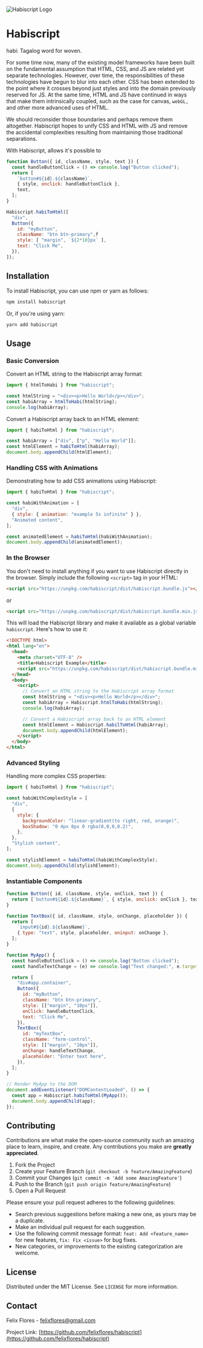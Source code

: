 ![Habiscript Logo](habiscript.jpg)

# Habiscript

habi: Tagalog word for woven.

For some time now, many of the existing model frameworks have been built on the fundamental assumption that HTML, CSS, and JS are related yet separate technologies. However, over time, the responsibilities of these technologies have begun to blur into each other. CSS has been extended to the point where it crosses beyond just styles and into the domain previously reserved for JS. At the same time, HTML and JS have continued in ways that make them intrinsically coupled, such as the case for canvas, `webGL,` and other more advanced uses of HTML.

We should reconsider those boundaries and perhaps remove them altogether. Habiscript hopes to unify CSS and HTML with JS and remove the accidental complexities resulting from maintaining those traditional separations.

With Habiscript, allows it's possible to

```javascript
function Button({ id, className, style, text }) {
  const handleButtonClick = () => console.log("Button clicked");
  return [
    `button#${id}.${className}`,
    { style, onclick: handleButtonClick },
    text,
  ];
}

Habiscript.habiToHtml([
  "div",
  Button({
    id: "myButton",
    className: "btn btn-primary",f
    style: [ "margin", `${2*10}px` ],
    text: "Click Me",
  }),
]);
```

## Installation

To install Habiscript, you can use npm or yarn as follows:

```bash
npm install habiscript
```

Or, if you're using yarn:

```bash
yarn add habiscript
```

## Usage

### Basic Conversion

Convert an HTML string to the Habiscript array format:

```javascript
import { htmlToHabi } from "habiscript";

const htmlString = "<div><p>Hello World</p></div>";
const habiArray = htmlToHabi(htmlString);
console.log(habiArray);
```

Convert a Habiscript array back to an HTML element:

```javascript
import { habiToHtml } from "habiscript";

const habiArray = ["div", ["p", "Hello World"]];
const htmlElement = habiToHtml(habiArray);
document.body.appendChild(htmlElement);
```

### Handling CSS with Animations

Demonstrating how to add CSS animations using Habiscript:

```javascript
import { habiToHtml } from "habiscript";

const habiWithAnimation = [
  "div",
  { style: { animation: "example 5s infinite" } },
  "Animated content",
];

const animatedElement = habiToHtml(habiWithAnimation);
document.body.appendChild(animatedElement);
```

### In the Browser

You don't need to install anything if you want to use Habiscript directly in the browser. Simply include the following `<script>` tag in your HTML:

```html
<script src="https://unpkg.com/habiscript/dist/habiscript.bundle.js"></script>
```

or

```html
<script src="https://unpkg.com/habiscript/dist/habiscript.bundle.min.js"></script>
```

This will load the Habiscript library and make it available as a global variable `habiscript`. Here's how to use it:

```html
<!DOCTYPE html>
<html lang="en">
  <head>
    <meta charset="UTF-8" />
    <title>Habiscript Example</title>
    <script src="https://unpkg.com/habiscript/dist/habiscript.bundle.min.js"></script>
  </head>
  <body>
    <script>
      // Convert an HTML string to the Habiscript array format
      const htmlString = "<div><p>Hello World</p></div>";
      const habiArray = Habiscript.htmlToHabi(htmlString);
      console.log(habiArray);

      // Convert a Habiscript array back to an HTML element
      const htmlElement = Habiscript.habilToHtml(habiArray);
      document.body.appendChild(htmlElement);
    </script>
  </body>
</html>
```

### Advanced Styling

Handling more complex CSS properties:

```javascript
import { habiToHtml } from "habiscript";

const habiWithComplexStyle = [
  "div",
  {
    style: {
      backgroundColor: "linear-gradient(to right, red, orange)",
      boxShadow: "0 4px 8px 0 rgba(0,0,0,0.2)",
    },
  },
  "Stylish content",
];

const stylishElement = habiToHtml(habiWithComplexStyle);
document.body.appendChild(stylishElement);
```

### Instantiable Components

```javascript
function Button({ id, className, style, onClick, text }) {
  return [`button#${id}.${className}`, { style, onclick: onClick }, text];
}

function TextBox({ id, className, style, onChange, placeholder }) {
  return [
    `input#${id}.${className}`,
    { type: "text", style, placeholder, oninput: onChange },
  ];
}

function MyApp() {
  const handleButtonClick = () => console.log("Button clicked");
  const handleTextChange = (e) => console.log("Text changed:", e.target.value);

  return [
    "div#app.container",
    Button({
      id: "myButton",
      className: "btn btn-primary",
      style: [["margin", "10px"]],
      onClick: handleButtonClick,
      text: "Click Me",
    }),
    TextBox({
      id: "myTextBox",
      className: "form-control",
      style: [["margin", "10px"]],
      onChange: handleTextChange,
      placeholder: "Enter text here",
    }),
  ];
}

// Render MyApp to the DOM
document.addEventListener("DOMContentLoaded", () => {
  const app = Habiscript.habiToHtml(MyApp());
  document.body.appendChild(app);
});
```

## Contributing

Contributions are what make the open-source community such an amazing place to learn, inspire, and create. Any contributions you make are **greatly appreciated**.

1. Fork the Project
2. Create your Feature Branch (`git checkout -b feature/AmazingFeature`)
3. Commit your Changes (`git commit -m 'Add some AmazingFeature'`)
4. Push to the Branch (`git push origin feature/AmazingFeature`)
5. Open a Pull Request

Please ensure your pull request adheres to the following guidelines:

- Search previous suggestions before making a new one, as yours may be a duplicate.
- Make an individual pull request for each suggestion.
- Use the following commit message format: `feat: Add <feature_name>` for new features, `fix: Fix <issue>` for bug fixes.
- New categories, or improvements to the existing categorization are welcome.

## License

Distributed under the MIT License. See `LICENSE` for more information.

## Contact

Felix Flores - felixflores@gmail.com

Project Link: [https://github.com/felixflores/habiscript](https://github.com/felixflores/habiscript)
